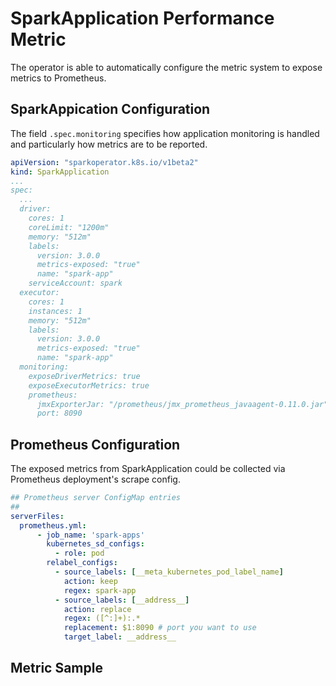 # SparkApplication Performance Metric

The operator is able to automatically configure the metric system to expose metrics to Prometheus.

## SparkAppication Configuration

The field `.spec.monitoring` specifies how application monitoring is handled and particularly how metrics are to be reported.

```yaml
apiVersion: "sparkoperator.k8s.io/v1beta2"
kind: SparkApplication
...
spec:
  ...
  driver:
    cores: 1
    coreLimit: "1200m"
    memory: "512m"
    labels:
      version: 3.0.0
      metrics-exposed: "true"
      name: "spark-app"
    serviceAccount: spark
  executor:
    cores: 1
    instances: 1
    memory: "512m"
    labels:
      version: 3.0.0
      metrics-exposed: "true"
      name: "spark-app"
  monitoring:
    exposeDriverMetrics: true
    exposeExecutorMetrics: true
    prometheus:
      jmxExporterJar: "/prometheus/jmx_prometheus_javaagent-0.11.0.jar"
      port: 8090
```

## Prometheus Configuration

The exposed metrics from SparkApplication could be collected via Prometheus deployment's scrape config.

```yaml
## Prometheus server ConfigMap entries
##
serverFiles:
  prometheus.yml:
      - job_name: 'spark-apps'
        kubernetes_sd_configs:
          - role: pod
        relabel_configs:
          - source_labels: [__meta_kubernetes_pod_label_name]
            action: keep
            regex: spark-app
          - source_labels: [__address__]
            action: replace
            regex: ([^:]+):.*
            replacement: $1:8090 # port you want to use
            target_label: __address__  
```

## Metric Sample

```
```
